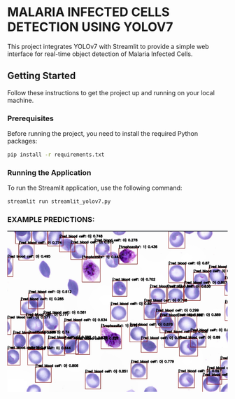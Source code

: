 # MALARIA INFECTED CELLS DETECTION USING YOLOV7

This project integrates YOLOv7 with Streamlit to provide a simple web interface for real-time object detection of Malaria Infected Cells.

## Getting Started

Follow these instructions to get the project up and running on your local machine.
### Prerequisites

Before running the project, you need to install the required Python packages:

```bash
pip install -r requirements.txt
```
### Running the Application
To run the Streamlit application, use the following command:

```bash
streamlit run streamlit_yolov7.py
```

### EXAMPLE PREDICTIONS:
![Alt text](https://raw.githubusercontent.com/shahzaib-123/Malaria_Detection_YOLOv7_Streamlit/main/predictions/prediction1.png)
